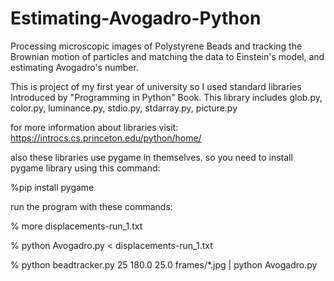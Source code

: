 # Estimating-Avogadro-Python
Processing microscopic images of Polystyrene Beads and tracking the Brownian motion of particles and matching the data to Einstein's model, and estimating Avogadro's number.

This is project of my first year of university so I used standard libraries Introduced by "Programming in Python" Book.
This library includes glob.py, color.py, luminance.py, stdio.py, stdarray.py, picture.py

for more information about libraries visit: https://introcs.cs.princeton.edu/python/home/

also these libraries use pygame in themselves. so you need to install pygame library using this command:

%pip install pygame


run the program with these commands:

% more displacements-run_1.txt

% python Avogadro.py < displacements-run_1.txt 

% python beadtracker.py 25 180.0 25.0 frames/*.jpg | python Avogadro.py

